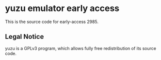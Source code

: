 yuzu emulator early access
=============

This is the source code for early-access 2985.

## Legal Notice

yuzu is a GPLv3 program, which allows fully free redistribution of its source code.